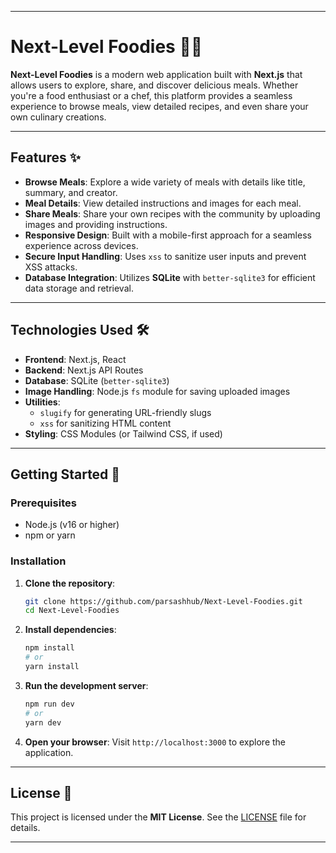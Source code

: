 
---

# Next-Level Foodies 🍔🍕

**Next-Level Foodies** is a modern web application built with **Next.js** that allows users to explore, share, and discover delicious meals. Whether you're a food enthusiast or a chef, this platform provides a seamless experience to browse meals, view detailed recipes, and even share your own culinary creations.

---

## Features ✨

- **Browse Meals**: Explore a wide variety of meals with details like title, summary, and creator.
- **Meal Details**: View detailed instructions and images for each meal.
- **Share Meals**: Share your own recipes with the community by uploading images and providing instructions.
- **Responsive Design**: Built with a mobile-first approach for a seamless experience across devices.
- **Secure Input Handling**: Uses `xss` to sanitize user inputs and prevent XSS attacks.
- **Database Integration**: Utilizes **SQLite** with `better-sqlite3` for efficient data storage and retrieval.

---

## Technologies Used 🛠️

- **Frontend**: Next.js, React
- **Backend**: Next.js API Routes
- **Database**: SQLite (`better-sqlite3`)
- **Image Handling**: Node.js `fs` module for saving uploaded images
- **Utilities**:
    - `slugify` for generating URL-friendly slugs
    - `xss` for sanitizing HTML content
- **Styling**: CSS Modules (or Tailwind CSS, if used)

---

## Getting Started 🚀

### Prerequisites

- Node.js (v16 or higher)
- npm or yarn

### Installation

1. **Clone the repository**:
   ```bash
   git clone https://github.com/parsashhub/Next-Level-Foodies.git
   cd Next-Level-Foodies
   ```

2. **Install dependencies**:
   ```bash
   npm install
   # or
   yarn install
   ```

3. **Run the development server**:
   ```bash
   npm run dev
   # or
   yarn dev
   ```

4. **Open your browser**:
   Visit `http://localhost:3000` to explore the application.

---

## License 📄

This project is licensed under the **MIT License**. See the [LICENSE](./LICENSE) file for details.

---